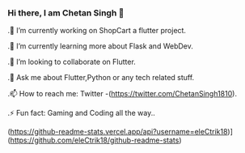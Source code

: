 ### Hi there, I am Chetan Singh 👋

.🔭 I’m currently working on ShopCart a flutter project.

.🌱 I’m currently learning more about Flask and WebDev.

.👯 I’m looking to collaborate on Flutter.

.💬 Ask me about Flutter,Python or any tech related stuff.

.📫 How to reach me: Twitter -(https://twitter.com/ChetanSingh1810).

.⚡ Fun fact: Gaming and Coding all the way..


(https://github-readme-stats.vercel.app/api?username=eleCtrik18)](https://github.com/eleCtrik18/github-readme-stats)

